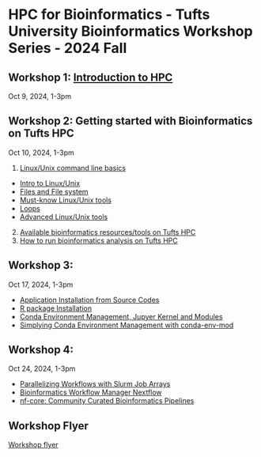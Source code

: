 # HPC for Bioinformatics - Tufts University Bioinformatics Workshop Series - 2024 Fall



## Workshop 1: [Introduction to HPC](https://tuftsdatalab.github.io/tuftsWorkshops/2024_workshops/2024_bioinformatics101/) 
Oct 9, 2024, 1-3pm




## Workshop 2: Getting started with Bioinformatics on Tufts HPC
Oct 10, 2024, 1-3pm

1. [Linux/Unix command line basics](https://tuftsdatalab.github.io/tuftsWorkshops/2024_workshops/2024_bioinformatics201/linux/00_overview/)
  - [Intro to Linux/Unix](https://tuftsdatalab.github.io/tuftsWorkshops/2024_workshops/2024_bioinformatics201/linux/01_what_is_linux/)
  - [Files and File system](https://tuftsdatalab.github.io/tuftsWorkshops/2024_workshops/2024_bioinformatics201/linux/02_files/)
  - [Must-know Linux/Unix tools](https://tuftsdatalab.github.io/tuftsWorkshops/2024_workshops/2024_bioinformatics201/linux/03_basictools/)
  - [Loops](https://tuftsdatalab.github.io/tuftsWorkshops/2024_workshops/2024_bioinformatics201/linux/04_loops/)
  - [Advanced Linux/Unix tools](https://tuftsdatalab.github.io/tuftsWorkshops/2024_workshops/2024_bioinformatics201/linux/05_advanced_tools/)
2. [Available bioinformatics resources/tools on Tufts HPC](https://tuftsdatalab.github.io/tuftsWorkshops/2024_workshops/2024_bioinformatics201/02_tufts_bioinformatics_resources/)
3. [How to run bioinformatics analysis on Tufts HPC](https://tuftsdatalab.github.io/tuftsWorkshops/2024_workshops/2024_bioinformatics201/03_run_bioinformatics_on_HPC/)



## Workshop 3:
Oct 17, 2024, 1-3pm

- [Application Installation from Source Codes](https://tuftsdatalab.github.io/tuftsWorkshops/2024_workshops/2024_bioinformatics301/01_source/)
- [R package Installation](https://tuftsdatalab.github.io/tuftsWorkshops/2024_workshops/2024_bioinformatics301/00_introduction/02_R.md)
- [Conda Environment Management, Jupyer Kernel and Modules](https://tuftsdatalab.github.io/tuftsWorkshops/2024_workshops/2024_bioinformatics301/03_conda/)
- [Simplying Conda Environment Management with conda-env-mod](https://tuftsdatalab.github.io/tuftsWorkshops/2024_workshops/2024_bioinformatics301/04_conda-env-mod/)



## Workshop 4:
Oct 24, 2024, 1-3pm

- [Parallelizing Workflows with Slurm Job Arrays](https://tuftsdatalab.github.io/tuftsWorkshops/2024_workshops/2024_bioinformatics401/01_array_jobs/)
- [Bioinformatics Workflow Manager Nextflow](https://tuftsdatalab.github.io/tuftsWorkshops/2024_workshops/2024_bioinformatics401/02_nextflow/)
- [nf-core: Community Curated Bioinformatics Pipelines](https://tuftsdatalab.github.io/tuftsWorkshops/2024_workshops/2024_bioinformatics401/03_nfcore/)



## Workshop Flyer

[Workshop flyer](image/workshop_flyer.pdf)
